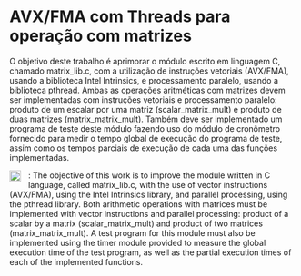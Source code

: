 # AVX/FMA com Threads para operação com matrizes

O objetivo deste trabalho é aprimorar o módulo escrito em linguagem C, chamado matrix_lib.c, com a utilização de instruções vetoriais (AVX/FMA), usando a biblioteca Intel Intrinsics, e processamento paralelo, usando a biblioteca pthread. Ambas as operações aritméticas com matrizes devem ser implementadas com instruções vetoriais e processamento paralelo: produto de um escalar por uma matriz (scalar_matrix_mult) e produto de duas matrizes (matrix_matrix_mult). Também deve ser implementado um programa de teste deste módulo fazendo uso do módulo de cronômetro fornecido para medir o tempo global de execução do programa de teste, assim como os tempos parciais de execução de cada uma das funções implementadas.

<img align="left" alt="C" width="20px" style="padding-right:10px;"  src="https://user-images.githubusercontent.com/38985296/214684826-4f12a1ab-230d-4e46-adcb-ba1dc38ead88.png" /> :
The objective of this work is to improve the module written in C language, called matrix_lib.c, with the use of vector instructions (AVX/FMA), using the Intel Intrinsics library, and parallel processing, using the pthread library. Both arithmetic operations with matrices must be implemented with vector instructions and parallel processing: product of a scalar by a matrix (scalar_matrix_mult) and product of two matrices (matrix_matrix_mult). A test program for this module must also be implemented using the timer module provided to measure the global execution time of the test program, as well as the partial execution times of each of the implemented functions.
